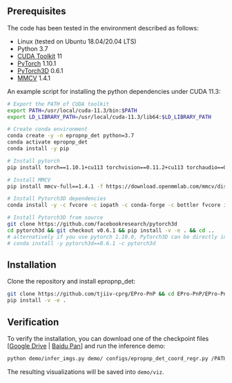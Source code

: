 ## Prerequisites

The code has been tested in the environment described as follows:

- Linux (tested on Ubuntu 18.04/20.04 LTS)
- Python 3.7
- [CUDA Toolkit](https://developer.nvidia.com/cuda-toolkit-archive) 11
- [PyTorch](https://pytorch.org/get-started/previous-versions/) 1.10.1
- [PyTorch3D](https://github.com/facebookresearch/pytorch3d) 0.6.1
- [MMCV](https://github.com/open-mmlab/mmcv) 1.4.1

An example script for installing the python dependencies under CUDA 11.3:

```bash
# Export the PATH of CUDA toolkit
export PATH=/usr/local/cuda-11.3/bin:$PATH
export LD_LIBRARY_PATH=/usr/local/cuda-11.3/lib64:$LD_LIBRARY_PATH

# Create conda environment
conda create -y -n epropnp_det python=3.7
conda activate epropnp_det
conda install -y pip

# Install pytorch
pip install torch==1.10.1+cu113 torchvision==0.11.2+cu113 torchaudio==0.10.1 -f https://download.pytorch.org/whl/torch_stable.html

# Install MMCV
pip install mmcv-full==1.4.1 -f https://download.openmmlab.com/mmcv/dist/cu113/torch1.10.0/index.html

# Install Pytorch3D dependencies
conda install -y -c fvcore -c iopath -c conda-forge -c bottler fvcore iopath nvidiacub

# Install Pytorch3D from source
git clone https://github.com/facebookresearch/pytorch3d
cd pytorch3d && git checkout v0.6.1 && pip install -v -e . && cd ..
# alternatively if you use pytorch 1.10.0, PyTorch3D can be directly installed via conda:
# conda install -y pytorch3d==0.6.1 -c pytorch3d
```

## Installation

Clone the repository and install epropnp_det:

```bash
git clone https://github.com/tjiiv-cprg/EPro-PnP && cd EPro-PnP/EPro-PnP-det
pip install -v -e .
```

## Verification

To verify the installation, you can download one of the checkpoint files [[Google Drive](https://drive.google.com/drive/folders/1AWRg09fkt66I8rgrp33Lwb9l6-D6Gjrg) | [Baidu Pan](https://pan.baidu.com/s/1j7xgkwD-rcxHMaNupRP_bQ?pwd=cx5b#list/path=%2FEPro-PnP-Det)] and run the inference demo:

```bash
python demo/infer_imgs.py demo/ configs/epropnp_det_coord_regr.py /PATH/TO/CHECKPOINT --show-views 3d bev mc
```

The resulting visualizations will be saved into `demo/viz`.
